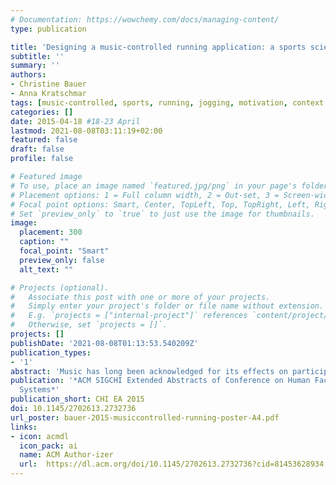 ```yaml
---
# Documentation: https://wowchemy.com/docs/managing-content/
type: publication

title: 'Designing a music-controlled running application: a sports science and psychological perspective'
subtitle: ''
summary: ''
authors:
- Christine Bauer
- Anna Kratschmar
tags: [music-controlled, sports, running, jogging, motivation, context adaptivity]
categories: []
date: 2015-04-18 #18-23 April
lastmod: 2021-08-08T03:11:19+02:00
featured: false
draft: false
profile: false

# Featured image
# To use, place an image named `featured.jpg/png` in your page's folder.
# Placement options: 1 = Full column width, 2 = Out-set, 3 = Screen-width
# Focal point options: Smart, Center, TopLeft, Top, TopRight, Left, Right, BottomLeft, Bottom, BottomRight
# Set `preview_only` to `true` to just use the image for thumbnails.
image:
  placement: 300
  caption: ""
  focal_point: "Smart"
  preview_only: false
  alt_text: ""

# Projects (optional).
#   Associate this post with one or more of your projects.
#   Simply enter your project's folder or file name without extension.
#   E.g. `projects = ["internal-project"]` references `content/project/deep-learning/index.md`.
#   Otherwise, set `projects = []`.
projects: []
publishDate: '2021-08-08T01:13:53.540209Z'
publication_types:
- '1'
abstract: 'Music has long been acknowledged for its effects on participants in sports and exercise. For casual runners music may act as a motivator and distractor of physical strain. It may also serve as a training guide, when sensing technology is used as an enabler for adapting music to a runner’s situation in real-time. While many effects of music are known from sports science and psychology, application designers lack a consolidated knowledge base that guides them in designing a running application. This work synthesizes findings from the involved disciplines and provides 7 requirements for an application that increases casual runners’ motivation and controls training.'
publication: '*ACM SIGCHI Extended Abstracts of Conference on Human Factors in Computing
  Systems*'
publication_short: CHI EA 2015
doi: 10.1145/2702613.2732736
url_poster: bauer-2015-musiccontrolled-running-poster-A4.pdf
links: 
- icon: acmdl
  icon_pack: ai
  name: ACM Author-izer
  url:  https://dl.acm.org/doi/10.1145/2702613.2732736?cid=81453628934
---
```

